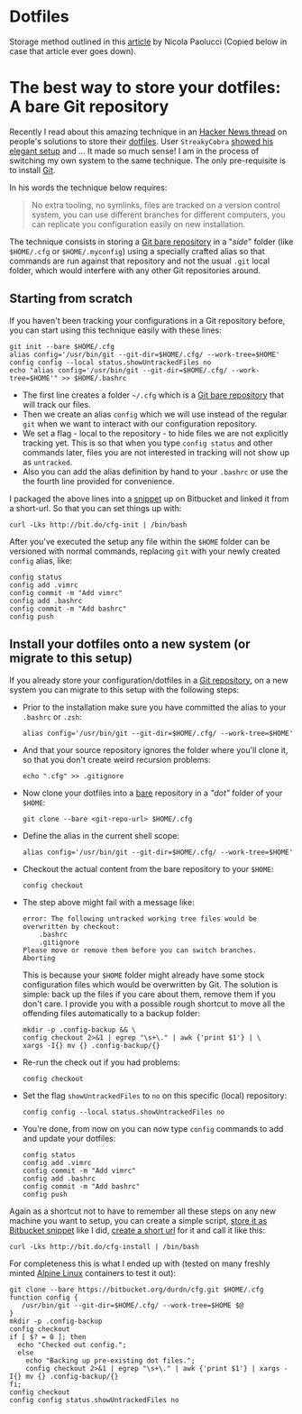 # Dotfiles
Storage method outlined in this [article](https://developer.atlassian.com/blog/2016/02/best-way-to-store-dotfiles-git-bare-repo/) by Nicola Paolucci (Copied below in case that article ever goes down).

# The best way to store your dotfiles: A bare Git repository

Recently I read about this amazing technique in an [Hacker News thread](https://news.ycombinator.com/item?id=11070797) on people's solutions to store their [dotfiles](https://en.wikipedia.org/wiki/Dot-file). User `StreakyCobra` [showed his elegant setup](https://news.ycombinator.com/item?id=11071754) and ... It made so much sense! I am in the process of switching my own system to the same technique. The only pre-requisite is to install [Git](https://www.atlassian.com/git/).

In his words the technique below requires:

> No extra tooling, no symlinks, files are tracked on a version control system, you can use different branches for different computers, you can replicate you configuration easily on new installation.

The technique consists in storing a [Git bare repository](http://www.saintsjd.com/2011/01/what-is-a-bare-git-repository/) in a "_side_" folder (like `$HOME/.cfg` or `$HOME/.myconfig`) using a specially crafted alias so that commands are run against that repository and not the usual `.git` local folder, which would interfere with any other Git repositories around.

Starting from scratch
---------------------

If you haven't been tracking your configurations in a Git repository before, you can start using this technique easily with these lines:

```
git init --bare $HOME/.cfg
alias config='/usr/bin/git --git-dir=$HOME/.cfg/ --work-tree=$HOME'
config config --local status.showUntrackedFiles no
echo "alias config='/usr/bin/git --git-dir=$HOME/.cfg/ --work-tree=$HOME'" >> $HOME/.bashrc
```

*   The first line creates a folder `~/.cfg` which is a [Git bare repository](http://www.saintsjd.com/2011/01/what-is-a-bare-git-repository/) that will track our files.
*   Then we create an alias `config` which we will use instead of the regular `git` when we want to interact with our configuration repository.
*   We set a flag - local to the repository - to hide files we are not explicitly tracking yet. This is so that when you type `config status` and other commands later, files you are not interested in tracking will not show up as `untracked`.
*   Also you can add the alias definition by hand to your `.bashrc` or use the the fourth line provided for convenience.

I packaged the above lines into a [snippet](https://bitbucket.org/snippets/nicolapaolucci/ergX9) up on Bitbucket and linked it from a short-url. So that you can set things up with:

```
curl -Lks http://bit.do/cfg-init | /bin/bash
```

After you've executed the setup any file within the `$HOME` folder can be versioned with normal commands, replacing `git` with your newly created `config` alias, like:

```
config status
config add .vimrc
config commit -m "Add vimrc"
config add .bashrc
config commit -m "Add bashrc"
config push
```

Install your dotfiles onto a new system (or migrate to this setup)
------------------------------------------------------------------

If you already store your configuration/dotfiles in a [Git repository](https://www.atlassian.com/git/), on a new system you can migrate to this setup with the following steps:

*   Prior to the installation make sure you have committed the alias to your `.bashrc` or `.zsh`:
    
    ```
    alias config='/usr/bin/git --git-dir=$HOME/.cfg/ --work-tree=$HOME'
    ```
    
*   And that your source repository ignores the folder where you'll clone it, so that you don't create weird recursion problems:
    
    ```
    echo ".cfg" >> .gitignore
    ```
    
*   Now clone your dotfiles into a [bare](http://www.saintsjd.com/2011/01/what-is-a-bare-git-repository/) repository in a _"dot"_ folder of your `$HOME`:
    
    ```
    git clone --bare <git-repo-url> $HOME/.cfg
    ```
    
*   Define the alias in the current shell scope:
    
    ```
    alias config='/usr/bin/git --git-dir=$HOME/.cfg/ --work-tree=$HOME'
    ```
    
*   Checkout the actual content from the bare repository to your `$HOME`:
    
    ```
    config checkout
    ```
    
*   The step above might fail with a message like:
    
    ```
    error: The following untracked working tree files would be overwritten by checkout:
        .bashrc
        .gitignore
    Please move or remove them before you can switch branches.
    Aborting
    ```
    
    This is because your `$HOME` folder might already have some stock configuration files which would be overwritten by Git. The solution is simple: back up the files if you care about them, remove them if you don't care. I provide you with a possible rough shortcut to move all the offending files automatically to a backup folder:
    
    ```
    mkdir -p .config-backup && \
    config checkout 2>&1 | egrep "\s+\." | awk {'print $1'} | \
    xargs -I{} mv {} .config-backup/{}
    ```
    
*   Re-run the check out if you had problems:
    
    ```
    config checkout
    ```
    
*   Set the flag `showUntrackedFiles` to `no` on this specific (local) repository:
    
    ```
    config config --local status.showUntrackedFiles no
    ```
    
*   You're done, from now on you can now type `config` commands to add and update your dotfiles:
    
    ```
    config status
    config add .vimrc
    config commit -m "Add vimrc"
    config add .bashrc
    config commit -m "Add bashrc"
    config push
    ```
    

Again as a shortcut not to have to remember all these steps on any new machine you want to setup, you can create a simple script, [store it as Bitbucket snippet](https://bitbucket.org/snippets/nicolapaolucci/7rE9K) like I did, [create a short url](http://bit.do) for it and call it like this:

```
curl -Lks http://bit.do/cfg-install | /bin/bash
```

For completeness this is what I ended up with (tested on many freshly minted [Alpine Linux](http://www.alpinelinux.org/) containers to test it out):

```
git clone --bare https://bitbucket.org/durdn/cfg.git $HOME/.cfg
function config {
   /usr/bin/git --git-dir=$HOME/.cfg/ --work-tree=$HOME $@
}
mkdir -p .config-backup
config checkout
if [ $? = 0 ]; then
  echo "Checked out config.";
  else
    echo "Backing up pre-existing dot files.";
    config checkout 2>&1 | egrep "\s+\." | awk {'print $1'} | xargs -I{} mv {} .config-backup/{}
fi;
config checkout
config config status.showUntrackedFiles no
```
